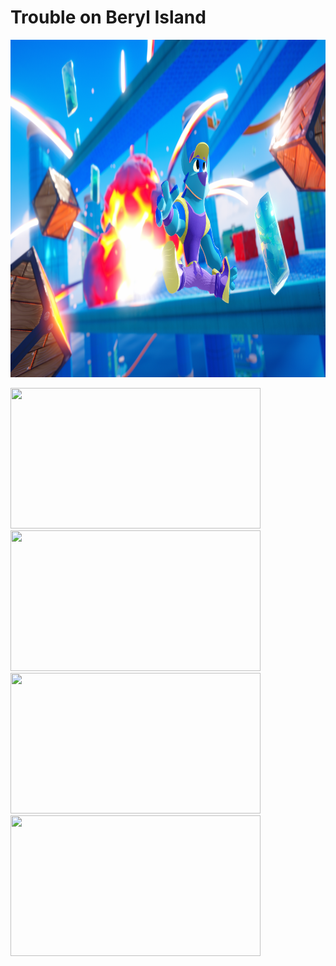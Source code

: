 # Trouble on Beryl Island

<p align="center"><img src="images/splash-art.png" width="960" height="540">

<div class="row"> 
  <div class="column">
    <img src="images/first-view.webp" width="400" height="225">
    <img src="images/first-view.webp" width="400" height="225">
  </div>
  <div class="column">
    <img src="images/first-view.webp" width="400" height="225">
    <img src="images/first-view.webp" width="400" height="225">
  </div> 
</div>
</p>
